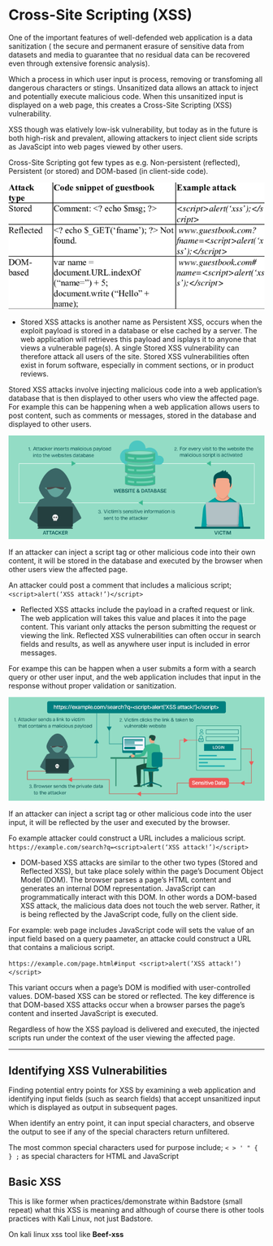 # Cross-Site Scripting (XSS)
<!-- Offensive-Security-OSCP-by-Offensive-Security_2020 page: 297 - 312 & some theory and memo from other pages-->

One of the important features of well-defended web application is a data sanitization ( the secure and permanent erasure of sensitive data from datasets and media to guarantee that no residual data can be recovered even through extensive forensic analysis). 

Which a process in which user input is process, removing or transfoming all dangerous characters or stings. Unsanitized  data allows an attack to inject and potentially execute malicious code. When this unsanitized input is displayed on a web page, this creates a Cross-Site Scripting (XSS) vulnerability.

XSS though was elatively low-isk vulnerability, but today as in the future is both high-risk and prevalent, allowing attackers to inject client side scripts as JavaScipt into web pages viewed by other users.

Cross-Site Scripting got few types as e.g. Non-persistent (reflected), Persistent (or stored) and DOM-based (in client-side code).

![Alt text](webApp-attackTeory1/webapp_xss1.png)

- Stored XSS attacks is another name as Persistent XSS, occurs when the exploit payload is stored in a database or else cached by a server. The web application will retrieves this payload and isplays it to anyone that views a vulnerable page(s).  A single Stored XSS vulnerability can therefore attack all users of the site. Stored XSS vulnerabilities often exist in forum software, especially in comment sections, or in product reviews.

Stored XSS attacks involve injecting malicious code into a web application’s database that is then displayed to other users who view the affected page. For example this can be happening when a web application allows users to post content, such as comments or messages, stored in the database and displayed to other users.

![Alt text](webApp-attackTeory1/webapp_xss3.png)

If an attacker can inject a script tag or other malicious code into their own content, it will be stored in the database and executed by the browser when other users view the affected page.

An attacker could post a comment that includes a malicious script;
`<script>alert(‘XSS attack!’)</script>`

- Reflected XSS attacks include the payload in a crafted request or link. The web application will takes this value and places it into the page content. This variant only attacks the person submitting the request or viewing the link. Reflected XSS vulnerabilities can often occur in search fields and results, as well as anywhere user input is included in error messages.

For exampe this can be happen when a user submits a form with a search query or other user input, and the web application includes that input in the response without proper validation or sanitization.

![Alt text](webApp-attackTeory1/webapp_xss2.png)

If an attacker can inject a script tag or other malicious code into the user input, it will be reflected by the user and executed by the browser.

Fo example attacker could construct a URL includes a malicious script.
`https://example.com/search?q=<script>alert(‘XSS attack!’)</script>`
  
- DOM-based XSS attacks are similar to the other two types (Stored and Reflected XSS), but take place solely within the page’s Document Object Model (DOM).  The browser
parses a page’s HTML content and generates an internal DOM representation. JavaScript can programmatically interact with this DOM. In other words a DOM-based XSS attack, the malicious data does not touch the web server. Rather, it is being reflected by the JavaScript code, fully on the client side.

For example: web page includes JavaScript code will sets the value of an input field based on a query paameter, an attacke could construct a URL that contains a malicious script. <br>

`https://example.com/page.html#input <script>alert(‘XSS attack!’)</script>`

This variant occurs when a page’s DOM is modified with user-controlled values. DOM-based XSS can be stored or reflected. The key difference is that DOM-based XSS attacks occur when a browser parses the page’s content and inserted JavaScript is executed.

Regardless of how the XSS payload is delivered and executed, the injected scripts run under the context of the user viewing the affected page.

<hr>

## Identifying XSS Vulnerabilities

Finding potential entry points for XSS by examining a web application and identifying input fields (such as search fields) that accept unsanitized input which is displayed as output in
subsequent pages.

When identify an entry point, it can input special characters, and observe the output to see if any of the special characters return unfiltered.

The most common special characters used for purpose include; `< > ' " { } ;` as special characters for HTML and JavaScript

## Basic XSS

This is like former when practices/demonstrate within Badstore (small repeat) what this XSS is meaning and although of course there is other tools practices with Kali Linux, not just Badstore.

On kali linux xss tool like <b>Beef-xss</b>




